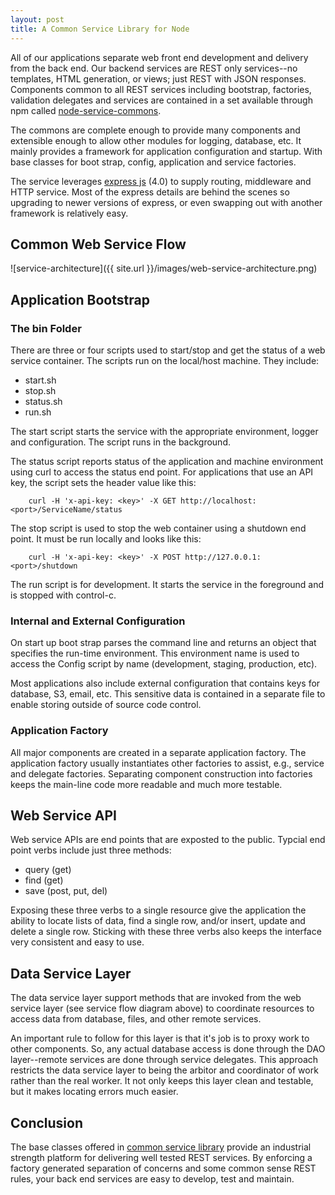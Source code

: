 ```yaml
---
layout: post
title: A Common Service Library for Node
---
```

All of our applications separate web front end development and delivery from the back end.  Our backend services are REST only services--no templates, HTML generation, or views; just REST with JSON responses.  Components common to all REST services including bootstrap, factories, validation delegates and services are contained in a set available through npm called [node-service-commons](https://github.com/darrylwest/simple-node-logger).

The commons are complete enough to provide many components and extensible enough to allow other modules for logging, database, etc.  It mainly provides a framework for application configuration and startup.  With base classes for boot strap, config, application and service factories.

The service leverages [express js](http://expressjs.com/) (4.0) to supply routing, middleware and HTTP service.  Most of the express details are behind the scenes so upgrading to newer versions of express, or even swapping out with another framework is relatively easy.

## Common Web Service Flow

![service-architecture]({{ site.url }}/images/web-service-architecture.png)

## Application Bootstrap

### The bin Folder

There are three or four scripts used to start/stop and get the status of a web service container.  The scripts run on the local/host machine.  They include:

- start.sh
- stop.sh
- status.sh
- run.sh

The start script starts the service with the appropriate environment, logger and configuration.  The script runs in the background.

The status script reports status of the application and machine environment using curl to access the status end point.  For applications that use an API key, the script sets the header value like this:

~~~
	curl -H 'x-api-key: <key>' -X GET http://localhost:<port>/ServiceName/status
~~~

The stop script is used to stop the web container using a shutdown end point.  It must be run locally and looks like this:

~~~
	curl -H 'x-api-key: <key>' -X POST http://127.0.0.1:<port>/shutdown
~~~

The run script is for development.  It starts the service in the foreground and is stopped with control-c.

### Internal and External Configuration

On start up boot strap parses the command line and returns an object that specifies the run-time environment.  This environment name is used to access the Config script by name (development, staging, production, etc).

Most applications also include external configuration that contains keys for database, S3, email, etc.  This sensitive data is contained in a separate file to enable storing outside of source code control.

### Application Factory

All major components are created in a separate application factory.  The application factory usually instantiates other factories to assist, e.g., service and delegate factories.  Separating component construction into factories keeps the main-line code more readable and much more testable.

## Web Service API

Web service APIs are end points that are exposted to the public.  Typcial end point verbs include just three methods:

- query (get)
- find (get)
- save (post, put, del)

Exposing these three verbs to a single resource give the application the ability to locate lists of data, find a single row, and/or insert, update and delete a single row.  Sticking with these three verbs also keeps the interface very consistent and easy to use.

## Data Service Layer

The data service layer support methods that are invoked from the web service layer (see service flow diagram above) to coordinate resources to access data from database, files, and other remote services.  

An important rule to follow for this layer is that it's job is to proxy work to other components.  So, any actual database access is done through the DAO layer--remote services are done through service delegates.  This approach restricts the data service layer to being the arbitor and coordinator of work rather than the real worker.  It not only keeps this layer clean and testable, but it makes locating errors much easier.

## Conclusion

The base classes offered in [common service library](https://github.com/darrylwest/simple-node-logger) provide an industrial strength platform for delivering well tested REST services.  By enforcing a factory generated separation of concerns and some common sense REST rules, your back end services are easy to develop, test and maintain.








